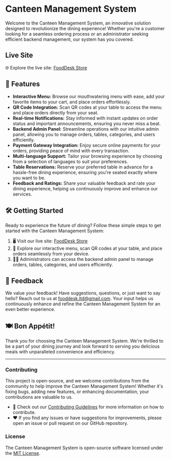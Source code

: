 # Canteen Management System

Welcome to the Canteen Management System, an innovative solution designed to revolutionize the dining experience! Whether you're a customer looking for a seamless ordering process or an administrator seeking efficient backend management, our system has you covered.

## Live Site

🌐 Explore the live site: [FoodDesk Store](https://www.fooddesk.store/)

## 🚀 Features

- **Interactive Menu:** Browse our mouthwatering menu with ease, add your favorite items to your cart, and place orders effortlessly.
- **QR Code Integration:** Scan QR codes at your table to access the menu and place orders directly from your seat.
- **Real-time Notifications:** Stay informed with instant updates on order status and important announcements, ensuring you never miss a beat.
- **Backend Admin Panel:** Streamline operations with our intuitive admin panel, allowing you to manage orders, tables, categories, and users efficiently.
- **Payment Gateway Integration:** Enjoy secure online payments for your orders, providing peace of mind with every transaction.
- **Multi-language Support:** Tailor your browsing experience by choosing from a selection of languages to suit your preferences.
- **Table Reservations:** Reserve your preferred table in advance for a hassle-free dining experience, ensuring you're seated exactly where you want to be.
- **Feedback and Ratings:** Share your valuable feedback and rate your dining experience, helping us continuously improve and enhance our services.

## 🛠️ Getting Started

Ready to experience the future of dining? Follow these simple steps to get started with the Canteen Management System:

1. 🖥️ Visit our live site: [FoodDesk Store](https://www.fooddesk.store/)
2. 📱 Explore our interactive menu, scan QR codes at your table, and place orders seamlessly from your device.
3. 👩‍💼 Administrators can access the backend admin panel to manage orders, tables, categories, and users efficiently.

## 📢 Feedback

We value your feedback! Have suggestions, questions, or just want to say hello? Reach out to us at [fooddesk.ltd@gmail.com](mailto:fooddesk.ltd@gmail.com). Your input helps us continuously enhance and refine the Canteen Management System for an even better experience.

## 🍽️ Bon Appétit!

Thank you for choosing the Canteen Management System. We're thrilled to be a part of your dining journey and look forward to serving you delicious meals with unparalleled convenience and efficiency.

---

### Contributing

This project is open-source, and we welcome contributions from the community to help improve the Canteen Management System! Whether it's fixing bugs, adding new features, or enhancing documentation, your contributions are valuable to us.

- 📝 Check out our [Contributing Guidelines](CONTRIBUTING.md) for more information on how to contribute.
- ❤️ If you find any issues or have suggestions for improvements, please open an issue or pull request on our GitHub repository.

### License

The Canteen Management System is open-source software licensed under the [MIT License](LICENSE).
